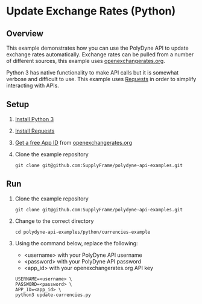 # Update Exchange Rates (Python)
## Overview
This example demonstrates how you can use the PolyDyne API to update exchange rates automatically. Exchange rates can be pulled from a number of different sources, this example uses [openexchangerates.org](https://openexchangerates.org/).

Python 3 has native functionality to make API calls but it is somewhat verbose and difficult to use. This example uses [Requests](http://docs.python-requests.org/en/master/) in order to simplify interacting with APIs.

## Setup
1. [Install Python 3](https://www.python.org/downloads/)
2. [Install Requests](http://docs.python-requests.org/en/master/user/install/)
3. [Get a free App ID](https://openexchangerates.org/signup/free) from [openexchangerates.org](https://openexchangerates.org/)
4. Clone the example repository

	`git clone git@github.com:SupplyFrame/polydyne-api-examples.git`

## Run
1. Clone the example repository

	`git clone git@github.com:SupplyFrame/polydyne-api-examples.git`
2. Change to the correct directory

	`cd polydyne-api-examples/python/currencies-example`
3. Using the command below, replace the following:
	
	- &#60;username> with your PolyDyne API username
	- &#60;password> with your PolyDyne API password
	- &#60;app_id> with your openexchangerates.org API key	

	```
	USERNAME=<username> \
	PASSWORD=<password> \
	APP_ID=<app_id> \
	python3 update-currencies.py
	```


